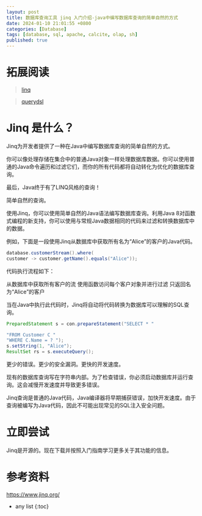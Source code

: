```yaml
---
layout: post
title: 数据库查询工具 jinq 入门介绍-java中编写数据库查询的简单自然的方式
date: 2024-01-10 21:01:55 +0800
categories: [Database]
tags: [database, sql, apache, calcite, olap, sh]
published: true
---
```


# 拓展阅读

> [linq](https://houbb.github.io/2017/03/20/dotnet-linq)

> [querydsl](https://houbb.github.io/2016/05/21/orm-07-querydsl)


# Jinq 是什么？

Jinq为开发者提供了一种在Java中编写数据库查询的简单自然的方式。

你可以像处理存储在集合中的普通Java对象一样处理数据库数据。你可以使用普通的Java命令遍历和过滤它们，而你的所有代码都将自动转化为优化的数据库查询。

最后，Java终于有了LINQ风格的查询！

简单自然的查询。

使用Jinq，你可以使用简单自然的Java语法编写数据库查询。利用Java 8对函数式编程的新支持，你可以使用与常规Java数据相同的代码来过滤和转换数据库中的数据。

例如，下面是一段使用Jinq从数据库中获取所有名为“Alice”的客户的Java代码。

```java
database.customerStream().where(
customer -> customer.getName().equals("Alice"));
```

代码执行流程如下：

从数据库中获取所有客户的流
使用函数访问每个客户对象并进行过滤
只返回名为“Alice”的客户

当在Java中执行此代码时，Jinq将自动将代码转换为数据库可以理解的SQL查询。

```java
PreparedStatement s = con.prepareStatement("SELECT * "

"FROM Customer C "
"WHERE C.Name = ? ");
s.setString(1, "Alice");
ResultSet rs = s.executeQuery();
```

更少的错误。更少的安全漏洞。更快的开发速度。

现有的数据库查询写在字符串内部。为了检查错误，你必须启动数据库并运行查询。这会减慢开发速度并导致更多错误。

Jinq查询是普通的Java代码，Java编译器将早期捕获错误，加快开发速度。由于查询被编写为Java代码，因此不可能出现常见的SQL注入安全问题。

# 立即尝试

Jinq是开源的。现在下载并按照入门指南学习更多关于其功能的信息。

# 参考资料

https://www.jinq.org/


* any list
{:toc}